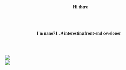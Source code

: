 <div style="font-family: 'Artifakt Element',ui-serif">
<h4 align="center">Hi there👋</h4>
<br>
<br>
<h4 align="center">
I'm nano71 , A interesting front-end developer👨‍💻
</h4>
<br>
<br>
<p align="center">
  <img align="center" style="display: block" src="https://github-readme-stats.vercel.app/api?username=nano71&show_icons=true">
  <img align="center" style="display: block" src="https://github-readme-stats.vercel.app/api/top-langs/?username=nano71&layout=compact&langs_count=7&card_width=467">
</p>
</div>

